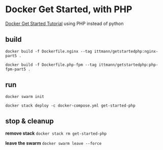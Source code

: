 # Docker Get Started, with PHP #
[Docker Get Started Tutorial](https://docs.docker.com/get-started/part5/) using PHP instead of python

## build ##
`docker build -f Dockerfile.nginx --tag ittmann/getstartedphp:nginx-part5 .`

`docker build -f Dockerfile.php-fpm --tag ittmann/getstartedphp:php-fpm-part5 .`

## run ##
`docker swarm init`

`docker stack deploy -c docker-compose.yml get-started-php`

## stop & cleanup ##
**remove stack**
`docker stack rm get-started-php`

**leave the swarm**
`docker swarm leave --force`
